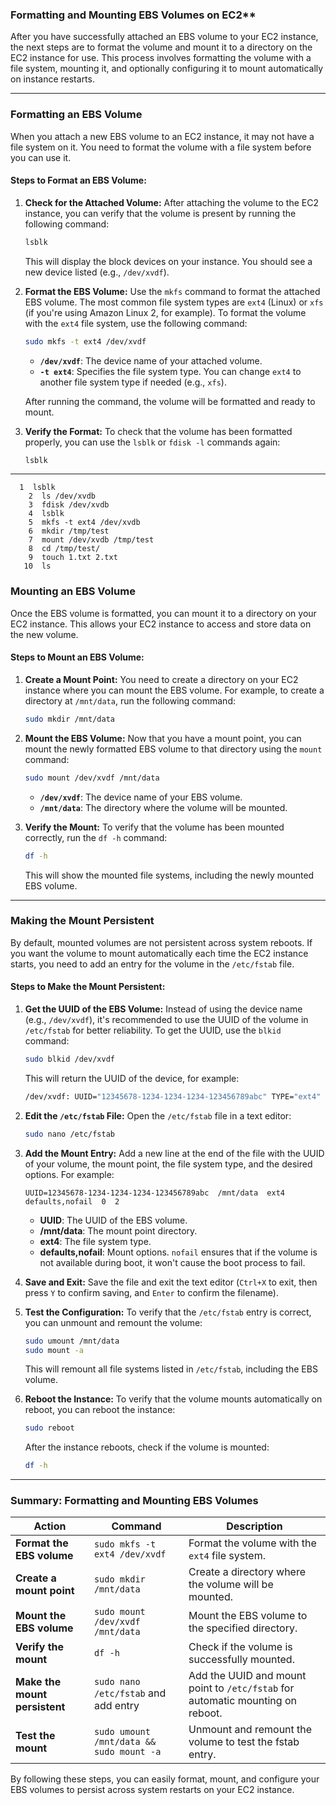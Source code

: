 ###  Formatting and Mounting EBS Volumes on EC2**

After you have successfully attached an EBS volume to your EC2 instance, the next steps are to format the volume and mount it to a directory on the EC2 instance for use. This process involves formatting the volume with a file system, mounting it, and optionally configuring it to mount automatically on instance restarts.

---

### **Formatting an EBS Volume**

When you attach a new EBS volume to an EC2 instance, it may not have a file system on it. You need to format the volume with a file system before you can use it.

#### **Steps to Format an EBS Volume:**

1. **Check for the Attached Volume:**
   After attaching the volume to the EC2 instance, you can verify that the volume is present by running the following command:
   ```bash
   lsblk
   ```
   This will display the block devices on your instance. You should see a new device listed (e.g., `/dev/xvdf`).

2. **Format the EBS Volume:**
   Use the `mkfs` command to format the attached EBS volume. The most common file system types are `ext4` (Linux) or `xfs` (if you're using Amazon Linux 2, for example). To format the volume with the `ext4` file system, use the following command:
   ```bash
   sudo mkfs -t ext4 /dev/xvdf
   ```
   - **`/dev/xvdf`**: The device name of your attached volume.
   - **`-t ext4`**: Specifies the file system type. You can change `ext4` to another file system type if needed (e.g., `xfs`).

   After running the command, the volume will be formatted and ready to mount.

3. **Verify the Format:**
   To check that the volume has been formatted properly, you can use the `lsblk` or `fdisk -l` commands again:
   ```bash
   lsblk
   ```

---

```shell
  1  lsblk
    2  ls /dev/xvdb
    3  fdisk /dev/xvdb
    4  lsblk
    5  mkfs -t ext4 /dev/xvdb
    6  mkdir /tmp/test
    7  mount /dev/xvdb /tmp/test
    8  cd /tmp/test/
    9  touch 1.txt 2.txt
   10  ls
```
### **Mounting an EBS Volume**

Once the EBS volume is formatted, you can mount it to a directory on your EC2 instance. This allows your EC2 instance to access and store data on the new volume.

#### **Steps to Mount an EBS Volume:**

1. **Create a Mount Point:**
   You need to create a directory on your EC2 instance where you can mount the EBS volume. For example, to create a directory at `/mnt/data`, run the following command:
   ```bash
   sudo mkdir /mnt/data
   ```

2. **Mount the EBS Volume:**
   Now that you have a mount point, you can mount the newly formatted EBS volume to that directory using the `mount` command:
   ```bash
   sudo mount /dev/xvdf /mnt/data
   ```
   - **`/dev/xvdf`**: The device name of your EBS volume.
   - **`/mnt/data`**: The directory where the volume will be mounted.

3. **Verify the Mount:**
   To verify that the volume has been mounted correctly, run the `df -h` command:
   ```bash
   df -h
   ```
   This will show the mounted file systems, including the newly mounted EBS volume.

---

### **Making the Mount Persistent**

By default, mounted volumes are not persistent across system reboots. If you want the volume to mount automatically each time the EC2 instance starts, you need to add an entry for the volume in the `/etc/fstab` file.

#### **Steps to Make the Mount Persistent:**

1. **Get the UUID of the EBS Volume:**
   Instead of using the device name (e.g., `/dev/xvdf`), it's recommended to use the UUID of the volume in `/etc/fstab` for better reliability. To get the UUID, use the `blkid` command:
   ```bash
   sudo blkid /dev/xvdf
   ```
   This will return the UUID of the device, for example:
   ```bash
   /dev/xvdf: UUID="12345678-1234-1234-1234-123456789abc" TYPE="ext4"
   ```

2. **Edit the `/etc/fstab` File:**
   Open the `/etc/fstab` file in a text editor:
   ```bash
   sudo nano /etc/fstab
   ```

3. **Add the Mount Entry:**
   Add a new line at the end of the file with the UUID of your volume, the mount point, the file system type, and the desired options. For example:
   ```
   UUID=12345678-1234-1234-1234-123456789abc  /mnt/data  ext4  defaults,nofail  0  2
   ```

   - **UUID**: The UUID of the EBS volume.
   - **/mnt/data**: The mount point directory.
   - **ext4**: The file system type.
   - **defaults,nofail**: Mount options. `nofail` ensures that if the volume is not available during boot, it won't cause the boot process to fail.

4. **Save and Exit:**
   Save the file and exit the text editor (`Ctrl+X` to exit, then press `Y` to confirm saving, and `Enter` to confirm the filename).

5. **Test the Configuration:**
   To verify that the `/etc/fstab` entry is correct, you can unmount and remount the volume:
   ```bash
   sudo umount /mnt/data
   sudo mount -a
   ```

   This will remount all file systems listed in `/etc/fstab`, including the EBS volume.

6. **Reboot the Instance:**
   To verify that the volume mounts automatically on reboot, you can reboot the instance:
   ```bash
   sudo reboot
   ```

   After the instance reboots, check if the volume is mounted:
   ```bash
   df -h
   ```

---

### **Summary: Formatting and Mounting EBS Volumes**

| **Action**                        | **Command**                                | **Description**                                                                 |
|-----------------------------------|--------------------------------------------|---------------------------------------------------------------------------------|
| **Format the EBS volume**         | `sudo mkfs -t ext4 /dev/xvdf`              | Format the volume with the `ext4` file system.                                   |
| **Create a mount point**          | `sudo mkdir /mnt/data`                     | Create a directory where the volume will be mounted.                             |
| **Mount the EBS volume**          | `sudo mount /dev/xvdf /mnt/data`           | Mount the EBS volume to the specified directory.                                 |
| **Verify the mount**              | `df -h`                                    | Check if the volume is successfully mounted.                                     |
| **Make the mount persistent**     | `sudo nano /etc/fstab` and add entry       | Add the UUID and mount point to `/etc/fstab` for automatic mounting on reboot.   |
| **Test the mount**                | `sudo umount /mnt/data && sudo mount -a`   | Unmount and remount the volume to test the fstab entry.                          |

By following these steps, you can easily format, mount, and configure your EBS volumes to persist across system restarts on your EC2 instance.
